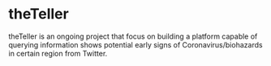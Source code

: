 # theTeller
theTeller is an ongoing project that focus on building a platform capable of querying information shows potential early signs of Coronavirus/biohazards in certain region from Twitter.
